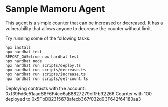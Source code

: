 # Sample Mamoru Agent

This agent is a simple counter that can be increased or decreased.
It has a vulnerability that allows anyone to decrease the counter without limit.

Try running some of the following tasks:

```shell
npx install
npx hardhat test
REPORT_GAS=true npx hardhat test
npx hardhat node
npx hardhat run scripts/deploy.ts
npx hardhat run scripts/decrease.ts 
npx hardhat run scripts/increase.ts
npx hardhat run scripts/get-count.ts
```


Deploying contracts with the account: 0xf39Fd6e51aad88F6F4ce6aB8827279cffFb92266
Counter with 100 deployed to 0x5FbDB2315678afecb367f032d93F642f64180aa3

